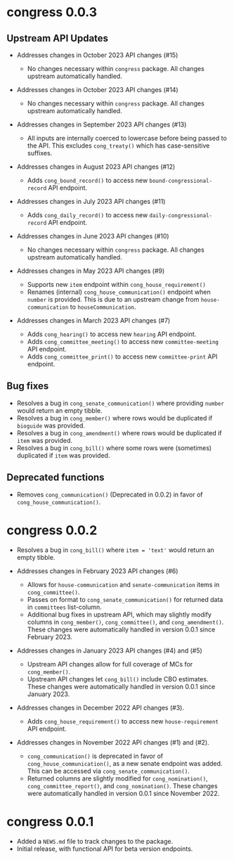 # congress 0.0.3

## Upstream API Updates

* Addresses changes in October 2023 API changes (#15)
  * No changes necessary within `congress` package. All changes upstream automatically handled.

* Addresses changes in October 2023 API changes (#14)
  * No changes necessary within `congress` package. All changes upstream automatically handled.

* Addresses changes in September 2023 API changes (#13)
  * All inputs are internally coerced to lowercase before being passed to the API. This excludes `cong_treaty()` which has case-sensitive suffixes.

* Addresses changes in August 2023 API changes (#12)
  * Adds `cong_bound_record()` to access new `bound-congressional-record` API endpoint.

* Addresses changes in July 2023 API changes (#11)
  * Adds `cong_daily_record()` to access new `daily-congressional-record` API endpoint.

* Addresses changes in June 2023 API changes (#10)
  * No changes necessary within `congress` package. All changes upstream automatically handled.

* Addresses changes in May 2023 API changes (#9)
  * Supports new `item` endpoint within `cong_house_requirement()`
  * Renames (internal) `cong_house_communication()` endpoint when `number` is provided. This is due to an upstream change from `house-communication` to `houseCommunication`.
  
* Addresses changes in March 2023 API changes (#7)
  * Adds `cong_hearing()` to access new `hearing` API endpoint.
  * Adds `cong_committee_meeting()` to access new `committee-meeting` API endpoint.
  * Adds `cong_committee_print()` to access new `committee-print` API endpoint.
  
## Bug fixes
* Resolves a bug in `cong_senate_communication()` where providing `number` would return an empty tibble.
* Resolves a bug in `cong_member()` where rows would be duplicated if `bioguide` was provided.
* Resolves a bug in `cong_amendment()` where rows would be duplicated if `item` was provided.
* Resolves a bug in `cong_bill()` where some rows were (sometimes) duplicated if `item` was provided.

## Deprecated functions
* Removes `cong_communication()` (Deprecated in 0.0.2) in favor of `cong_house_communication()`.

# congress 0.0.2

* Resolves a bug in `cong_bill()` where `item = 'text'` would return an empty tibble.

* Addresses changes in February 2023 API changes (#6)
  * Allows for `house-communication` and `senate-communication` items in `cong_committee()`.
  * Passes on format to `cong_senate_communication()` for returned data in `committees` list-column.
  * Additional bug fixes in upstream API, which may slightly modify columns in `cong_member()`, 
  `cong_committee()`, and `cong_amendment()`. These changes 
  were automatically handled in version 0.0.1 since February 2023.

* Addresses changes in January 2023 API changes (#4) and (#5)
  * Upstream API changes allow for full coverage of MCs for `cong_member()`.
  * Upstream API changes let `cong_bill()` include CBO estimates.  These changes 
  were automatically handled in version 0.0.1 since January 2023.

* Addresses changes in December 2022 API changes (#3).
  * Adds `cong_house_requirement()` to access new `house-requirement` API endpoint.

* Addresses changes in November 2022 API changes (#1) and (#2).
  * `cong_communication()` is deprecated in favor of `cong_house_communication()`, 
  as a new senate endpoint was added. This can be accessed via `cong_senate_communication()`.
  * Returned columns are slightly modified for `cong_nomination()`, `cong_committee_report()`, 
  and `cong_nomination()`. These changes were automatically handled in version 0.0.1 
  since November 2022.

# congress 0.0.1

* Added a `NEWS.md` file to track changes to the package.
* Initial release, with functional API for beta version endpoints.
